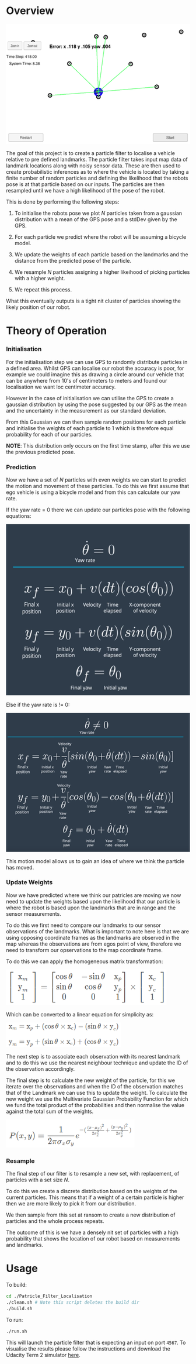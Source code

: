 # Overview

![particle_filter](./assets/particle_filter.png)

The goal of this project is to create a particle filter to localise a vehicle relative to pre defined landmarks. The particle 
filter takes input map data of landmark locations along with noisy sensor data. These are then used to create probabilistic
inferences as to where the vehicle is located by taking a finite number of random particles and defining the likelihood that the 
robots pose is at that particle based on our inputs. The particles are then resampled until we have a high likelihood of 
the pose of the robot.

This is done by performing the following steps:

1) To initialise the robots pose we plot _N_ particles taken from a gaussian distribution with a mean of the GPS pose and a stdDev given by the GPS.

2) For each particle we predict where the robot will be assuming a bicycle model.

3) We update the weights of each particle based on the landmarks and the distance from the predicted pose of the particle.

4) We resample _N_ particles assigning a higher likeihood of picking particles with a higher weight.

5) We repeat this process.

What this eventually outputs is a tight nit cluster of particles showing the likely position of our robot. 

# Theory of Operation

### Initialisation

For the initialisation step we can use GPS to randomly distribute particles in a defined area. Whilst GPS can localise 
our robot the accuracy is poor, for example we could imagine this as drawing a circle around our vehicle that can be 
anywhere from 10's of centimeters to meters and found our localisation we want loc centimeter accuracy.

However in the case of initialisation we can utilise the GPS to create a gaussian distribution by using the pose suggested
by our GPS as the mean and the uncertainty in the measurement as our standard deviation.

From this Gaussian we can then sample random positions for each particle and initialise the weights of each particle 
to 1 which is therefore equal probability for each of our particles.

**NOTE**: This distribution only occurs on the first time stamp, after this we use the previous predicted pose.

### Prediction

Now we have a set of _N_ particles with even weights we can start to predict the motion and movement of these particles.
To do this we first assume that ego vehicle is using a bicycle model and from this can calculate our yaw rate.

If the yaw rate = 0 there we can update our particles pose with the following equations:

![yaw_0](./assets/prediction_yaw_0.png)

Else if the yaw rate is != 0:

![yaw_not_0](./assets/prediction_yaw_NOT_0.png)

This motion model allows us to gain an idea of where we think the particle has moved.

### Update Weights

Now we have predicted where we think our patricles are moving we now need to update the weights based upon the likelihood 
that our particle is where the robot is based upon the landmarks that are in range and the sensor measurements.

To do this we first need to compare our landmarks to our sensor observations of the landmarks. What is important to note
here is that we are using opposing coordinate frames as the landmarks are observed in the map whereas the observations
are from egos point of view, therefore we need to transform our opservations to the map coordinate frame. 

To do this we can apply the homogeneous matrix transformation:

![matrix_transform](./assets/transfrom_matrix.png)

Which can be converted to a linear equation for simplicity as:

![linear_transform](./assets/transform_linear.png)

The next step is to associate each observation with its nearest landmark and to do this we use the nearest neighbour 
technique and update the ID of the observation accordingly.

The final step is to calculate the new weight of the particle, for this we iterate over the observations and when the ID 
of the observation matches that of the Landmark we can use this to update the weight. To calculate the new weight we use
the Multivariate Gaussian Probability Function for which we fund the total product of the probabilities and then normalise
the value against the total sum of the weights.

![gaussin_prob_func](./assets/particle_weights.png)

### Resample

The final step of our filter is to resample a new set, with replacement, of particles with a set size _N_.

To do this we create a discrete distribution based on the weights of the current particles. This means that if a weight
of a certain particle is higher then we are more likely to pick it from our distribution. 

We then sample from this set at ransom to create a new distribution of particles and the whole process repeats.

The outcome of this is we have a densely nit set of particles with a high probability that shows the location of our 
robot based on measurements and landmarks.

# Usage 

To build:

```bash
cd ./Patricle_Filter_Localisation
./clean.sh # Note this script deletes the build dir
./build.sh
```

To run:

```bash
./run.sh
```

This will launch the particle filter that is expecting an input on port `4567`. To visualise the results please follow 
the instructions and download the Udacity Term 2 simulator [here](https://github.com/udacity/self-driving-car-sim/releases).


